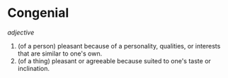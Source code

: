 # Congenial

*adjective*

1. (of a person) pleasant because of a personality, qualities, or interests that are similar to one's own.
2. (of a thing) pleasant or agreeable because suited to one's taste or inclination.
